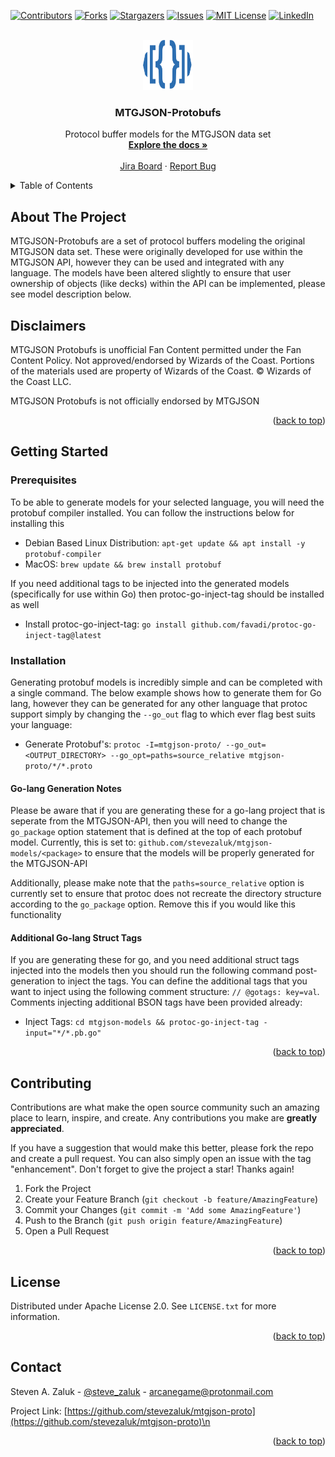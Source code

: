<a id="readme-top"></a>

[![Contributors][contributors-shield]][contributors-url]
[![Forks][forks-shield]][forks-url]
[![Stargazers][stars-shield]][stars-url]
[![Issues][issues-shield]][issues-url]
[![MIT License][license-shield]][license-url]
[![LinkedIn][linkedin-shield]][linkedin-url]

<!-- PROJECT LOGO -->
<br />
<div align="center">
  <a href="https://github.com/stevezaluk/mtgjson-proto">
    <img src="docs/images/logo-mtgjson.png" alt="Logo" width="80" height="80">
  </a>

<h3 align="center">MTGJSON-Protobufs</h3>

  <p align="center">
    Protocol buffer models for the MTGJSON data set
    <br />
    <a href="https://github.com/stevezaluk/mtgjson-proto"><strong>Explore the docs »</strong></a>
    <br />
    <br />
    <a href="https://stevezaluk.atlassian.net/jira/software/projects/SCRUM/boards/1/backlog">Jira Board</a>
    ·
    <a href="https://stevezaluk.atlassian.net/jira/software/projects/SCRUM/boards/1/backlog">Report Bug</a>
  </p>
</div>

<!-- TABLE OF CONTENTS -->
<details>
  <summary>Table of Contents</summary>
  <ol>
    <li>
      <a href="#about-the-project">About The Project</a>
    </li>
    <li><a href="#disclaimers">Disclaimers</a></li>
    <li>
      <a href="#getting-started">Getting Started</a>
      <ul>
        <li><a href="#prerequisites">Prerequisites</a></li>
        <li><a href="#configuration">Configuration</a></li>
        <li><a href="#installation">Installation</a></li>
      </ul>
    </li>
    <li><a href="#contributing">Contributing</a></li>
    <li><a href="#license">License</a></li>
    <li><a href="#contact">Contact</a></li>
  </ol>
</details>

<!-- ABOUT THE PROJECT -->
## About The Project

MTGJSON-Protobufs are a set of protocol buffers modeling the original MTGJSON data set. These were originally developed for use within the MTGJSON API, however they can be used and integrated with any language. The models have been altered slightly to ensure that user ownership of objects (like decks) within the API can be implemented, please see model description below. 

## Disclaimers

MTGJSON Protobufs is unofficial Fan Content permitted under the Fan Content Policy. Not approved/endorsed by Wizards of the Coast. Portions of the materials used are property of Wizards of the Coast. © Wizards of the Coast LLC.

MTGJSON Protobufs is not officially endorsed by MTGJSON

<p align="right">(<a href="#readme-top">back to top</a>)</p>

<!-- GETTING STARTED -->
## Getting Started

### Prerequisites

To be able to generate models for your selected language, you will need the protobuf compiler installed. You can follow the instructions below for installing this

* Debian Based Linux Distribution: `apt-get update && apt install -y protobuf-compiler`
* MacOS: `brew update && brew install protobuf`

If you need additional tags to be injected into the generated models (specifically for use within Go) then protoc-go-inject-tag should be installed as well

* Install protoc-go-inject-tag: `go install github.com/favadi/protoc-go-inject-tag@latest`

### Installation

Generating protobuf models is incredibly simple and can be completed with a single command. The below example shows how to generate them for Go lang, however they can be generated for any other language that protoc support simply by changing the `--go_out` flag
to which ever flag best suits your language:

* Generate Protobuf's: `protoc -I=mtgjson-proto/ --go_out=<OUTPUT_DIRECTORY> --go_opt=paths=source_relative mtgjson-proto/*/*.proto`

#### Go-lang Generation Notes

Please be aware that if you are generating these for a go-lang project that is seperate from the MTGJSON-API, then you will need to change the `go_package` option statement that is defined at the top of each protobuf model. Currently, this is set to: `github.com/stevezaluk/mtgjson-models/<package>` to ensure that
the models will be properly generated for the MTGJSON-API

Additionally, please make note that the `paths=source_relative` option is currently set to ensure that protoc does not recreate the directory structure according to the `go_package` option. Remove this if you would like this functionality

#### Additional Go-lang Struct Tags
If you are generating these for go, and you need additional struct tags injected into the models then you should run the following command post-generation to inject the tags. You can define the additional tags that you want to inject using the following comment structure: `// @gotags: key=val`.
Comments injecting additional BSON tags have been provided already:

* Inject Tags: `cd mtgjson-models && protoc-go-inject-tag -input="*/*.pb.go"`

<p align="right">(<a href="#readme-top">back to top</a>)</p>


<!-- CONTRIBUTING -->
## Contributing

Contributions are what make the open source community such an amazing place to learn, inspire, and create. Any contributions you make are **greatly appreciated**.

If you have a suggestion that would make this better, please fork the repo and create a pull request. You can also simply open an issue with the tag "enhancement".
Don't forget to give the project a star! Thanks again!

1. Fork the Project
2. Create your Feature Branch (`git checkout -b feature/AmazingFeature`)
3. Commit your Changes (`git commit -m 'Add some AmazingFeature'`)
4. Push to the Branch (`git push origin feature/AmazingFeature`)
5. Open a Pull Request

<p align="right">(<a href="#readme-top">back to top</a>)</p>

<!-- LICENSE -->
## License

Distributed under Apache License 2.0. See `LICENSE.txt` for more information.

<p align="right">(<a href="#readme-top">back to top</a>)</p>

<!-- CONTACT -->
## Contact

Steven A. Zaluk - [@steve_zaluk](https://x.com/stevezaluk) - arcanegame@protonmail.com

Project Link: [https://github.com/stevezaluk/mtgjson-proto](https://github.com/stevezaluk/mtgjson-proto)\n

<p align="right">(<a href="#readme-top">back to top</a>)</p>


<!-- MARKDOWN LINKS & IMAGES -->
<!-- https://www.markdownguide.org/basic-syntax/#reference-style-links -->
[contributors-shield]: https://img.shields.io/github/contributors/stevezaluk/mtgjson-proto.svg?style=for-the-badge
[contributors-url]: https://github.com/stevezaluk/mtgjson-proto/graphs/contributors
[forks-shield]: https://img.shields.io/github/forks/stevezaluk/mtgjson-proto.svg?style=for-the-badge
[forks-url]: https://github.com/stevezaluk/mtgjson-proto/network/members
[stars-shield]: https://img.shields.io/github/stars/stevezaluk/mtgjson-proto.svg?style=for-the-badge
[stars-url]: https://github.com/stevezaluk/mtgjson-proto/stargazers
[issues-shield]: https://img.shields.io/github/issues/stevezaluk/mtgjson-proto.svg?style=for-the-badge
[issues-url]: https://github.com/stevezaluk/mtgjson-proto/issues
[license-shield]: https://img.shields.io/github/license/stevezaluk/mtgjson-proto.svg?style=for-the-badge
[license-url]: https://github.com/stevezaluk/mtgjson-proto/blob/master/LICENSE.txt
[linkedin-shield]: https://img.shields.io/badge/-LinkedIn-black.svg?style=for-the-badge&logo=linkedin&colorB=555
[linkedin-url]: https://www.linkedin.com/in/stevezaluk/
[go-sdk-version]: https://img.shields.io/github/go-mod/go-version/stevezaluk/mtgjson-sdk
